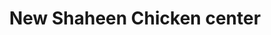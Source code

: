 ---
title: "New Shaheen Chicken center"
url: /karachi/new-shaheen-chicken-center/
shop: Metzgerei
---